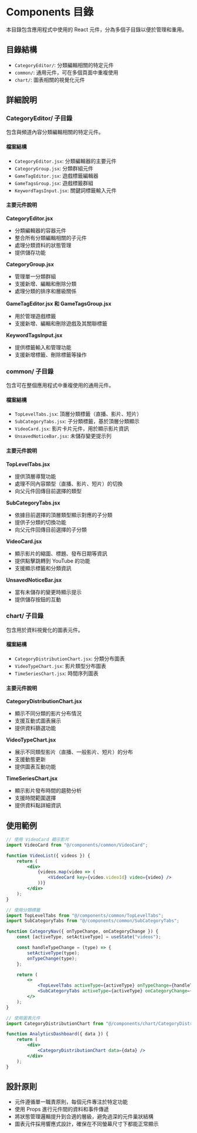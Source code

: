 # Components 目錄

本目錄包含應用程式中使用的 React 元件，分為多個子目錄以便於管理和重用。

## 目錄結構

- `CategoryEditor/`: 分類編輯相關的特定元件
- `common/`: 通用元件，可在多個頁面中重複使用
- `chart/`: 圖表相關的視覺化元件

## 詳細說明

### CategoryEditor/ 子目錄

包含與頻道內容分類編輯相關的特定元件。

#### 檔案結構
- `CategoryEditor.jsx`: 分類編輯器的主要元件
- `CategoryGroup.jsx`: 分類群組元件
- `GameTagEditor.jsx`: 遊戲標籤編輯器
- `GameTagsGroup.jsx`: 遊戲標籤群組
- `KeywordTagsInput.jsx`: 關鍵詞標籤輸入元件

#### 主要元件說明

**CategoryEditor.jsx**
- 分類編輯器的容器元件
- 整合所有分類編輯相關的子元件
- 處理分類資料的狀態管理
- 提供儲存功能

**CategoryGroup.jsx**
- 管理單一分類群組
- 支援新增、編輯和刪除分類
- 處理分類的排序和層級關係

**GameTagEditor.jsx 和 GameTagsGroup.jsx**
- 用於管理遊戲標籤
- 支援新增、編輯和刪除遊戲及其關聯標籤

**KeywordTagsInput.jsx**
- 提供標籤輸入和管理功能
- 支援新增標籤、刪除標籤等操作

### common/ 子目錄

包含可在整個應用程式中重複使用的通用元件。

#### 檔案結構
- `TopLevelTabs.jsx`: 頂層分類標籤（直播、影片、短片）
- `SubCategoryTabs.jsx`: 子分類標籤，基於頂層分類顯示
- `VideoCard.jsx`: 影片卡片元件，用於顯示影片資訊
- `UnsavedNoticeBar.jsx`: 未儲存變更提示列

#### 主要元件說明

**TopLevelTabs.jsx**
- 提供頂層導覽功能
- 處理不同內容類型（直播、影片、短片）的切換
- 向父元件回傳目前選擇的類型

**SubCategoryTabs.jsx**
- 依據目前選擇的頂層類型顯示對應的子分類
- 提供子分類的切換功能
- 向父元件回傳目前選擇的子分類

**VideoCard.jsx**
- 顯示影片的縮圖、標題、發布日期等資訊
- 提供點擊跳轉到 YouTube 的功能
- 支援顯示標籤和分類資訊

**UnsavedNoticeBar.jsx**
- 當有未儲存的變更時顯示提示
- 提供儲存按鈕的互動

### chart/ 子目錄

包含用於資料視覺化的圖表元件。

#### 檔案結構
- `CategoryDistributionChart.jsx`: 分類分布圖表
- `VideoTypeChart.jsx`: 影片類型分布圖表
- `TimeSeriesChart.jsx`: 時間序列圖表

#### 主要元件說明

**CategoryDistributionChart.jsx**
- 顯示不同分類的影片分布情況
- 支援互動式圖表展示
- 提供資料篩選功能

**VideoTypeChart.jsx**
- 展示不同類型影片（直播、一般影片、短片）的分布
- 支援動態更新
- 提供圖表互動功能

**TimeSeriesChart.jsx**
- 顯示影片發布時間的趨勢分析
- 支援時間範圍選擇
- 提供資料點詳細資訊

## 使用範例

```jsx
// 使用 VideoCard 顯示影片
import VideoCard from "@/components/common/VideoCard";

function VideoList({ videos }) {
    return (
        <div>
            {videos.map(video => (
                <VideoCard key={video.videoId} video={video} />
            ))}
        </div>
    );
}

// 使用分類標籤
import TopLevelTabs from "@/components/common/TopLevelTabs";
import SubCategoryTabs from "@/components/common/SubCategoryTabs";

function CategoryNav({ onTypeChange, onCategoryChange }) {
    const [activeType, setActiveType] = useState("videos");

    const handleTypeChange = (type) => {
        setActiveType(type);
        onTypeChange(type);
    };

    return (
        <>
            <TopLevelTabs activeType={activeType} onTypeChange={handleTypeChange} />
            <SubCategoryTabs activeType={activeType} onCategoryChange={onCategoryChange} />
        </>
    );
}

// 使用圖表元件
import CategoryDistributionChart from "@/components/chart/CategoryDistributionChart";

function AnalyticsDashboard({ data }) {
    return (
        <div>
            <CategoryDistributionChart data={data} />
        </div>
    );
}
```

## 設計原則
- 元件遵循單一職責原則，每個元件專注於特定功能
- 使用 Props 進行元件間的資料和事件傳遞
- 將狀態管理邏輯提升到合適的層級，避免過深的元件巢狀結構
- 圖表元件採用響應式設計，確保在不同螢幕尺寸下都能正常顯示